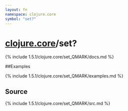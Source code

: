 ```yaml
---
layout: fn
namespace: clojure.core
symbol: "set?"
---
```


# [clojure.core](../)/set?

{% include 1.5.1/clojure.core/set_QMARK/docs.md %}

##Examples

{% include 1.5.1/clojure.core/set_QMARK/examples.md %}
## Source
{% include 1.5.1/clojure.core/set_QMARK/src.md %}

